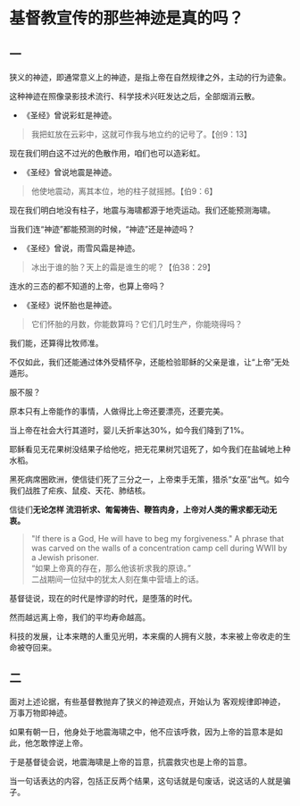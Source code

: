 # 基督教宣传的那些神迹是真的吗？

## 一

狭义的神迹，即通常意义上的神迹，是指上帝在自然规律之外，主动的行为迹象。

这种神迹在照像录影技术流行、科学技术兴旺发达之后，全部烟消云散。



- 《圣经》曾说彩虹是神迹。
> 我把虹放在云彩中，这就可作我与地立约的记号了。【创9：13】

现在我们明白这不过光的色散作用，咱们也可以造彩虹。

- 《圣经》曾说地震是神迹。
> 他使地震动，离其本位，地的柱子就摇撼。【伯9：6】

现在我们明白地没有柱子，地震与海啸都源于地壳运动。我们还能预测海啸。

当我们连“神迹”都能预测的时候，“神迹”还是神迹吗？

- 《圣经》曾说，雨雪风霜是神迹。
> 冰出于谁的胎？天上的霜是谁生的呢？【伯38：29】

连水的三态的都不知道的上帝，也算上帝吗？

- 《圣经》说怀胎也是神迹。
> 它们怀胎的月数，你能数算吗？它们几时生产，你能晓得吗？

我们能，还算得比牧师准。

不仅如此，我们还能通过体外受精怀孕，还能检验耶稣的父亲是谁，让“上帝”无处遁形。

服不服？



原本只有上帝能作的事情，人做得比上帝还要漂亮，还要完美。

当上帝在社会大行其道时，婴儿夭折率达30%，如今我们降到了1%。

耶稣看见无花果树没结果子给他吃，把无花果树咒诅死了，如今我们在盐碱地上种水稻。

黑死病席圈欧洲，使信徒们死了三分之一，上帝束手无策，猎杀“女巫”出气。如今我们战胜了疟疾、鼠疫、天花、肺结核。

信徒们**无论怎样 流泪祈求、匍匐祷告、鞭笞肉身，上帝对人类的需求都无动无衷。**

> "If there is a God, He will have to beg my forgiveness."
A phrase that was carved on the walls of a concentration camp cell during WWII by a Jewish prisoner. <br>
“如果上帝真的存在，那么他该祈求我的原谅。”<br>
二战期间一位狱中的犹太人刻在集中营墙上的话。

基督徒说，现在的时代是悖谬的时代，是堕落的时代。

然而越远离上帝，我们的平均寿命越高。

科技的发展，让本来瞎的人重见光明，本来瘸的人拥有义肢，本来被上帝收走的生命被夺回来。



## 二

面对上述论据，有些基督教抛弃了狭义的神迹观点，开始认为 客观规律即神迹，万事万物即神迹。

如果有朝一日，他身处于地震海啸之中，他不应该呼救，因为上帝的旨意本是如此，他怎敢悖逆上帝。

于是基督徒会说，地震海啸是上帝的旨意，抗震救灾也是上帝的旨意。

当一句话表达的内容，包括正反两个结果，这句话就是句废话，说这话的人就是骗子。